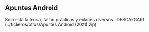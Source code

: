 ## Apuntes Android
Solo está la teoría, faltan prácticas y enlaces diversos.
[DESCARGAR](../ficheros/otros/Apuntes Android (2021).zip)
